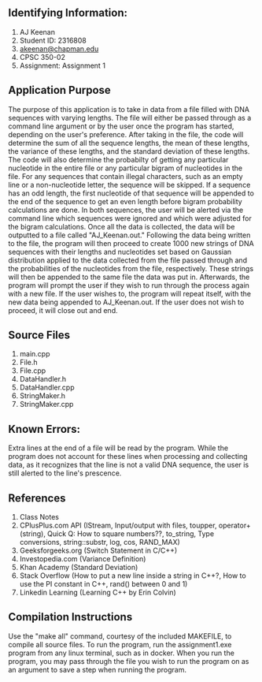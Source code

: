 ## Identifying Information: 
1. AJ Keenan
1. Student ID: 2316808
1. akeenan@chapman.edu
1. CPSC 350-02
1. Assignment: Assignment 1

## Application Purpose
The purpose of this application is to take in data from a file filled with DNA sequences with varying lengths. The file will either be passed through as a command line argument or by the user once the program has started, depending on the user's preference. After taking in the file, the code will determine the sum of all the sequence lengths, the mean of these lengths, the variance of these lengths, and the standard deviation of these lengths. The code will also determine the probabilty of getting any particular nucleotide in the entire file or any particular bigram of nucleotides in the file. For any sequences that contain illegal characters, such as an empty line or a non-nucleotide letter, the sequence will be skipped. If a sequence has an odd length, the first nucleotide of that sequence will be appended to the end of the sequence to get an even length before bigram probability calculations are done. In both sequences, the user will be alerted via the command line which sequences were ignored and which were adjusted for the bigram calculations. Once all the data is collected, the data will be outputted to a file called "AJ_Keenan.out." Following the data being written to the file, the program will then proceed to create 1000 new strings of DNA sequences with their lengths and nucleotides set based on Gaussian distribution applied to the data collected from the file passed through and the probabilities of the nucleotides from the file, respectively. These strings will then be appended to the same file the data was put in. Afterwards, the program will prompt the user if they wish to run through the process again with a new file. If the user wishes to, the program will repeat itself, with the new data being appended to AJ_Keenan.out. If the user does not wish to proceed, it will close out and end.

## Source Files 
1. main.cpp
1. File.h
1. File.cpp
1. DataHandler.h
1. DataHandler.cpp
1. StringMaker.h
1. StringMaker.cpp

## Known Errors: 
   Extra lines at the end of a file will be read by the program. While the program does not account for these lines when processing and collecting data, as it recognizes that the line is not a valid DNA sequence, the user is still alerted to the line's prescence.

## References
1. Class Notes
1. CPlusPlus.com API (IStream, Input/output with files, toupper, operator+ (string), Quick Q: How to square numbers??, to_string, Type conversions, string::substr, log, cos, RAND_MAX)
1. Geeksforgeeks.org (Switch Statement in C/C++)
1. Investopedia.com (Variance Definition)
1. Khan Academy (Standard Deviation)
1. Stack Overflow (How to put a new line inside a string in C++?, How to use the PI constant in C++, rand() between 0 and 1)
1. Linkedin Learning (Learning C++ by Erin Colvin)

## Compilation Instructions
Use the "make all" command, courtesy of the included MAKEFILE, to compile all source files. To run the program, run the assignment1.exe program from any linux terminal, such as in docker. When you run the program, you may pass through the file you wish to run the program on as an argument to save a step when running the program.


